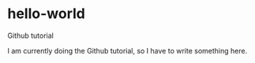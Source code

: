# hello-world
Github tutorial

I am currently doing the Github tutorial, so I have to write something here.
